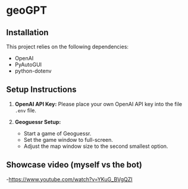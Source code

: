 # geoGPT

## Installation

This project relies on the following dependencies:

- OpenAI
- PyAutoGUI
- python-dotenv

## Setup Instructions

1. **OpenAI API Key:** Please place your own OpenAI API key into the file `.env` file.

2. **Geoguessr Setup:**
   - Start a game of Geoguessr.
   - Set the game window to full-screen.
   - Adjust the map window size to the second smallest option.

## Showcase video (myself vs the bot)

-https://www.youtube.com/watch?v=YKuG_BVgQZI
